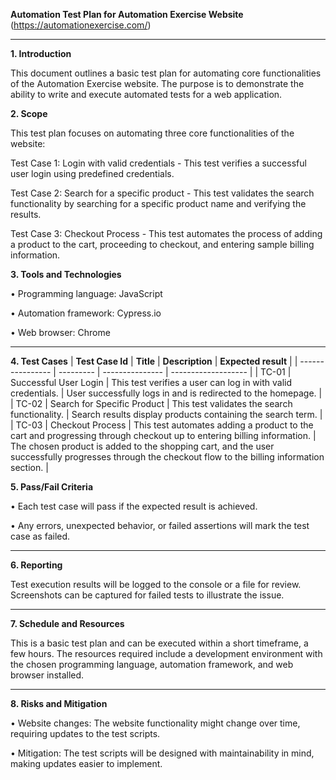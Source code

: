 **Automation Test Plan for Automation Exercise Website** 
(https://automationexercise.com/)
***

**1. Introduction**

This document outlines a basic test plan for automating core functionalities of the Automation Exercise website.  The purpose is to demonstrate the ability to write and execute automated tests for a web application.

**2. Scope**

This test plan focuses on automating three core functionalities of the website:

Test Case 1: Login with valid credentials - This test verifies a successful user login using predefined credentials.

Test Case 2: Search for a specific product - This test validates the search functionality by searching for a specific product name and verifying the results.

Test Case 3: Checkout Process - This test automates the process of adding a product to the cart, proceeding to checkout, and entering sample billing information.


**3. Tools and Technologies**

• Programming language: JavaScript

• Automation framework: Cypress.io

• Web browser: Chrome
***


**4. Test Cases**
| **Test Case Id** | **Title** | **Description** | **Expected result** | 
| ---------------- | --------- | --------------- | ------------------- | 
| TC-01  | Successful User Login  | This test verifies a user can log in with valid credentials. | User successfully logs in and is redirected to the homepage. |
| TC-02  | Search for Specific Product  | This test validates the search functionality. | Search results display products containing the search term. | 
| TC-03  | Checkout Process  | This test automates adding a product to the cart and progressing through checkout up to entering billing information. | The chosen product is added to the shopping cart, and the user successfully progresses through the checkout flow to the billing information section. | 

**5. Pass/Fail Criteria**

• Each test case will pass if the expected result is achieved.

• Any errors, unexpected behavior, or failed assertions will mark the test case as failed.
***

**6. Reporting**

Test execution results will be logged to the console or a file for review. Screenshots can be captured for failed tests to illustrate the issue.
***

**7. Schedule and Resources**

This is a basic test plan and can be executed within a short timeframe, a few hours.  The resources required include a development environment with the chosen programming language, automation framework, and web browser installed.
***

**8. Risks and Mitigation**

• Website changes: The website functionality might change over time, requiring updates to the test scripts.

• Mitigation: The test scripts will be designed with maintainability in mind, making updates easier to implement.